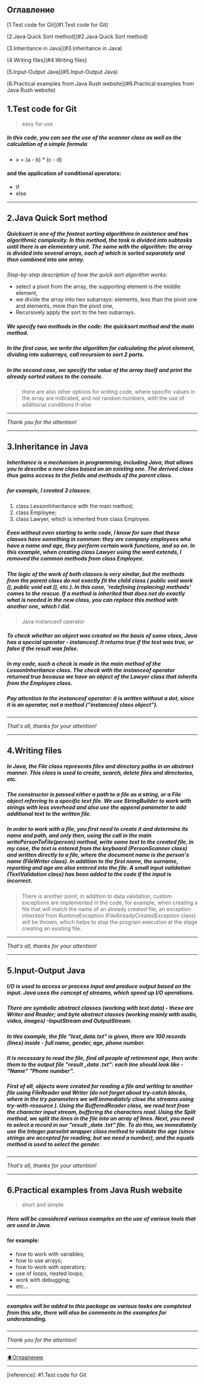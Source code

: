 ## Оглавление
[1.Test code for Git](#1.Test code for Git)

[2.Java Quick Sort method](#2.Java Quick Sort method)

[3.Inheritance in Java](#3.Inheritance in Java)

[4.Writing files](#4.Writing files)

[5.Input-Output Java](#5.Input-Output Java)

[6.Practical examples from Java Rush website](#6.Practical examples from Java Rush website)

## 1.Test code for Git
> easy for use 

##### In this code, you can see the use of the scanner class as well as the calculation of a simple formula 
- x = (a - b) * (c - d)
#### and the application of conditional operators:
- if
- else
****
## 2.Java Quick Sort method
##### Quicksort is one of the fastest sorting algorithms in existence and has algorithmic complexity. In this method, the task is divided into subtasks until there is an elementary unit. The same with the algorithm: the array is divided into several arrays, each of which is sorted separately and then combined into one array.
*Step-by-step description of how the quick sort algorithm works:*

- select a pivot from the array, the supporting element is the middle element,
- we divide the array into two subarrays: elements, less than the pivot one and elements, more than the pivot one,
- Recursively apply the sort to the two subarrays.
##### We specify two methods in the code: the quicksort method and the main method.
##### In the first case, we write the algorithm for calculating the pivot element, dividing into subarrays, call recursion to sort 2 parts.
##### In the second case, we specify the value of the array itself and print the already sorted values to the console.
> there are also other options for writing code, where specific values in the array are indicated, and not random numbers, with the use of additional conditions if-else
****
*Thank you for the attention!* 
*****
## 3.Inheritance in Java
##### Inheritance is a mechanism in programming, including Java, that allows you to describe a new class based on an existing one. The derived class thus gains access to the fields and methods of the parent class.
##### for example, I created 3 classes: 
1. сlass LessonInheritance with the main method;
2. class Employee;
3. class Lawyer, which is inherited from class Employee.
##### Even without even starting to write code, I know for sure that these classes have something in common: they are company employees who have a name and age, they perform certain work functions, and so on. In this example, when creating class Lawyer using the word extends, I removed the common methods from class Employee. 
##### The logic of the work of both classes is very similar, but the methods from the parent class do not exactly fit the child class ( public void work (), public void eat (), etc.). In this case, ***'redefining (replacing) methods'*** comes to the rescue. If a method is inherited that does not do exactly what is needed in the new class, you can replace this method with another one, which I did. 
>Java instanceof operator
##### To check whether an object was created on the basis of some class, Java has a special operator - instanceof. It returns true if the test was true, or false if the result was false.
##### In my code, such a check is made in the main method of the LessonInheritance class. The check with the instanceof operator returned true because we have an object of the Lawyer class that inherits from the Employee class.
##### Pay attention to the instanceof operator: it is written without a dot, since it is an operator, not a method (“instanceof class object”).
****
*That's all, thanks for your attention!*
****
## 4.Writing files
##### In Java, the File class represents files and directory paths in an abstract manner. This class is used to create, search, delete files and directories, etc.
##### The constructor is passed either a path to a file as a string, or a File object referring to a specific text file. We use StringBuilder to work with strings with less overhead and also use the append parameter to add additional text to the written file.
##### In order to work with a file, you first need to create it and determine its name and path, and only then, using the call in the main writePersonToFile(person) method, write some text to the created file, in my case, the text is entered from the keyboard (PersonScanner class) and written directly to a file, where the document name is the person's name (FileWriter class). In addition to the first name, the surname, reporting and age are also entered into the file. A small input validation (TextValidation class) has been added to the code if the input is incorrect.
> There is another point, in addition to data validation, custom exceptions are implemented in the code, for example, when creating a file that will match the name of an already created file, an exception inherited from RuntimeException (FileAlreadyCreatedException class) will be thrown, which helps to stop the program execution at the stage creating an existing file.
****
*That's all, thanks for your attention!*
****
## 5.Input-Output Java
##### I/O is used to access or process input and produce output based on the input. Java uses the concept of streams, which speed up I/O operations.
##### There are symbolic abstract classes (working with text data) - these are Writer and Reader; and byte abstract classes (working mainly with audio, video, images) -InputStream and OutputStream.
##### In this example, the file "test_data.txt" is given, there are 100 records (lines) inside - full name, gender, age, phone number.
##### It is necessary to read the file, find all people of retirement age, then write them to the output file "result _data .txt": each line should look like - "Name" "Phone number".
##### First of all, objects were created for reading a file and writing to another file using FileReader and Writer (do not forget about try-catch blocks, where in the try parameters we will immediately close the streams using try-with-resource ). Using the BufferedReader class, we read text from the character input stream, buffering the characters read. Using the Split method, we split the lines in the file into an array of lines. Next, you need to select a record in our "result _data .txt" file. To do this, we immediately use the Integer.parseInt wrapper class method to validate the age (since strings are accepted for reading, but we need a number), and the equals method is used to select the gender.
****
*That's all, thanks for your attention!*
****
## 6.Practical examples from Java Rush website
> short and simple
##### Here will be considered various examples on the use of various tools that are used in Java.
#### for example:
- how to work with variables;
- how to use arrays;
- how to work with operators;
- use of loops, nested loops;
- work with debugging;
- etc...
****
##### examples will be added to this package as various tasks are completed from this site, there will also be comments in the examples for understanding.
****
*Thank you for the attention!*
____
[:arrow_up:Оглавление](#Оглавление)
___

[reference]: #1.Test code for Git